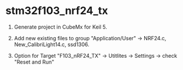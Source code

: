 # stm32f103_nrf24_tx



1. Generate project in CubeMx for Keil 5.

2. Add new existing files to group "Application/User" -> NRF24.c, New_CalibriLight14.c, ssd1306.

3. Option for Target "F103_nRF24_TX" -> Utitlites -> Settings -> check "Reset and Run"